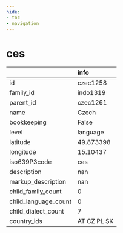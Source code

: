 ```yaml
---
hide:
- toc
- navigation
---
```

# ces
|                      | info        |
|:---------------------|:------------|
| id                   | czec1258    |
| family_id            | indo1319    |
| parent_id            | czec1261    |
| name                 | Czech       |
| bookkeeping          | False       |
| level                | language    |
| latitude             | 49.873398   |
| longitude            | 15.10437    |
| iso639P3code         | ces         |
| description          | nan         |
| markup_description   | nan         |
| child_family_count   | 0           |
| child_language_count | 0           |
| child_dialect_count  | 7           |
| country_ids          | AT CZ PL SK |